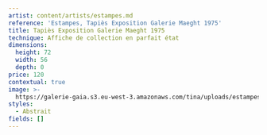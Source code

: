 ```yaml
---
artist: content/artists/estampes.md
reference: 'Estampes, Tapiès Exposition Galerie Maeght 1975'
title: Tapiès Exposition Galerie Maeght 1975
technique: Affiche de collection en parfait état
dimensions:
  height: 72
  width: 56
  depth: 0
price: 120
contextual: true
image: >-
  https://galerie-gaia.s3.eu-west-3.amazonaws.com/tina/uploads/estampes/galerie-gaia-tapies-maeght72x56.jpg
styles:
  - Abstrait
fields: []
---
```


